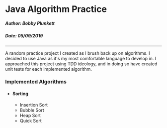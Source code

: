 # Java Algorithm Practice
##### Author: Bobby Plunkett
##### Date: 05/09/2019
<hr>

A random practice project I created as I brush back up on algorithms. I decided to use Java as it's my most comfortable 
language to develop in. I approached this project using TDD ideology, and in doing so have created unit tests for each 
implemented algorithm.

### Implemented Algorithms
 * #### Sorting
    * Insertion Sort
    * Bubble Sort
    * Heap Sort
    * Quick Sort
